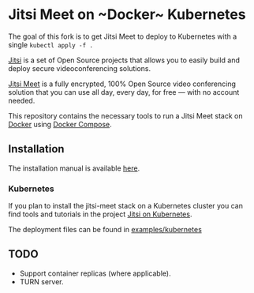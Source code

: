 # Jitsi Meet on ~Docker~ Kubernetes

The goal of this fork is to get Jitsi Meet to deploy to Kubernetes with a single `kubectl apply -f .`

[Jitsi](https://jitsi.org/) is a set of Open Source projects that allows you to easily build and deploy secure videoconferencing solutions.

[Jitsi Meet](https://jitsi.org/jitsi-meet/) is a fully encrypted, 100% Open Source video conferencing solution that you can use all day, every day, for free — with no account needed.

This repository contains the necessary tools to run a Jitsi Meet stack on [Docker](https://www.docker.com) using [Docker Compose](https://docs.docker.com/compose/).

## Installation

The installation manual is available [here](https://jitsi.github.io/handbook/docs/devops-guide/devops-guide-docker).

### Kubernetes

If you plan to install the jitsi-meet stack on a Kubernetes cluster you can find tools and tutorials in the project [Jitsi on Kubernetes](https://github.com/jitsi-contrib/jitsi-kubernetes).

The deployment files can be found in [examples/kubernetes](https://github.com/ffddorf/docker-jitsi-meet/tree/master/examples/kubernetes)

## TODO

* Support container replicas (where applicable).
* TURN server.


